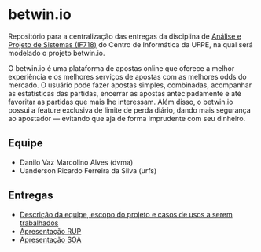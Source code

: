 # betwin.io
Repositório para a centralização das entregas da disciplina de [Análise e Projeto de Sistemas (IF718)](https://sites.google.com/a/cin.ufpe.br/if718/home?authuser=0) do Centro de Informática da UFPE, na qual será modelado o projeto betwin.io.

O betwin.io é uma plataforma de apostas online que oferece a melhor experiência e os melhores serviços de apostas com as melhores odds do mercado. O usuário pode fazer apostas simples, combinadas, acompanhar as estatísticas das partidas, encerrar as apostas antecipadamente e até favoritar as partidas que mais lhe interessam. Além disso, o betwin.io possui a feature exclusiva de limite de perda diário, dando mais segurança ao apostador — evitando que aja de forma imprudente com seu dinheiro.

## Equipe
- Danilo Vaz Marcolino Alves (dvma)
- Uanderson Ricardo Ferreira da Silva (urfs)

## Entregas
- [Descrição da equipe, escopo do projeto e casos de usos a serem trabalhados](https://docs.google.com/document/d/1qjtF7gKPQcllIiyvflN_EY4MvY2E6e5c7SLSbbHjHKs/edit?usp=sharing)
- [Apresentação RUP](https://docs.google.com/presentation/d/1E241NUvtZoV_DmIs9hP6OnX36ewmxTi2fVAFzXiOBj4/edit?usp=sharing)
- [Apresentação SOA](https://docs.google.com/presentation/d/1cs0PP-wIicdcPFO-iOfXZizCocjn3qGDjnI5UpyLH88/edit?usp=sharing)
